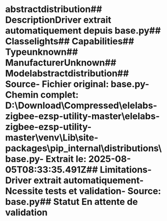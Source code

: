 # abstractdistribution##  DescriptionDriver extrait automatiquement depuis base.py##  Classelights##  Capabilities##  Typeunknown##  ManufacturerUnknown##  Modelabstractdistribution##  Source- **Fichier original**: base.py- **Chemin complet**: D:\Download\Compressed\elelabs-zigbee-ezsp-utility-master\elelabs-zigbee-ezsp-utility-master\venv\Lib\site-packages\pip\_internal\distributions\base.py- **Extrait le**: 2025-08-05T08:33:35.491Z##  Limitations- Driver extrait automatiquement- Ncessite tests et validation- Source: base.py##  Statut En attente de validation
